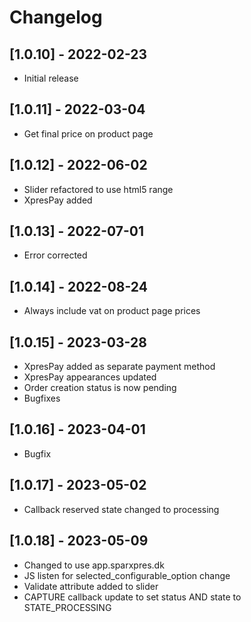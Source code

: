 # Changelog

## [1.0.10] - 2022-02-23
- Initial release

## [1.0.11] - 2022-03-04
- Get final price on product page

## [1.0.12] - 2022-06-02
- Slider refactored to use html5 range
- XpresPay added

## [1.0.13] - 2022-07-01
- Error corrected

## [1.0.14] - 2022-08-24
- Always include vat on product page prices

## [1.0.15] - 2023-03-28
- XpresPay added as separate payment method
- XpresPay appearances updated 
- Order creation status is now pending
- Bugfixes

## [1.0.16] - 2023-04-01
- Bugfix

## [1.0.17] - 2023-05-02
- Callback reserved state changed to processing

## [1.0.18] - 2023-05-09
- Changed to use app.sparxpres.dk
- JS listen for selected_configurable_option change
- Validate attribute added to slider
- CAPTURE callback update to set status AND state to STATE_PROCESSING
